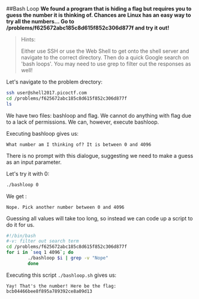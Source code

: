 ##Bash Loop
**We found a program that is hiding a flag but requires you to guess the number it is thinking of. Chances are Linux has an easy way to try all the numbers... Go to /problems/f625672abc185c8d615f852c306d877f and try it out!**

>Hints:
>
>Either use SSH or use the Web Shell to get onto the shell server and navigate to the correct directory. Then do a quick Google search on 'bash loops'. You may need to use grep to filter out the responses as well!

Let's navigate to the problem drectory:

```bash
ssh user@shell2017.picoctf.com
cd /problems/f625672abc185c8d615f852c306d877f
ls
```

We have two files: bashloop and flag. We cannot do anything with flag due to a lack of permissions. We can, however, execute bashloop.

Executing bashloop gives us:

```
What number am I thinking of? It is between 0 and 4096
```

There is no prompt with this dialogue, suggesting we need to make a guess as an input parameter. 

Let's try it with 0:

```bash
./bashloop 0
```

We get :

```
Nope. Pick another number between 0 and 4096
```
Guessing all values will take too long, so instead we can code up a script to do it for us.

```bash
#!/bin/bash
#-v: filter out search term
cd /problems/f625672abc185c8d615f852c306d877f
for i in `seq 1 4096`; do
        ./bashloop $i | grep -v "Nope"
        done
```

Executing this script `./bashloop.sh` gives us:

```
Yay! That's the number! Here be the flag: bcb04466bee8f895a789392ce8a09d13
```